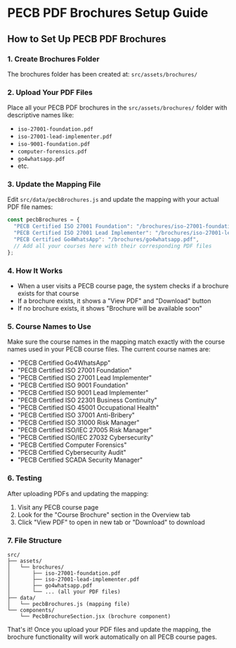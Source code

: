 # PECB PDF Brochures Setup Guide

## How to Set Up PECB PDF Brochures

### 1. Create Brochures Folder
The brochures folder has been created at: `src/assets/brochures/`

### 2. Upload Your PDF Files
Place all your PECB PDF brochures in the `src/assets/brochures/` folder with descriptive names like:
- `iso-27001-foundation.pdf`
- `iso-27001-lead-implementer.pdf`
- `iso-9001-foundation.pdf`
- `computer-forensics.pdf`
- `go4whatsapp.pdf`
- etc.

### 3. Update the Mapping File
Edit `src/data/pecbBrochures.js` and update the mapping with your actual PDF file names:

```javascript
const pecbBrochures = {
  "PECB Certified ISO 27001 Foundation": "/brochures/iso-27001-foundation.pdf",
  "PECB Certified ISO 27001 Lead Implementer": "/brochures/iso-27001-lead-implementer.pdf",
  "PECB Certified Go4WhatsApp": "/brochures/go4whatsapp.pdf",
  // Add all your courses here with their corresponding PDF files
};
```

### 4. How It Works
- When a user visits a PECB course page, the system checks if a brochure exists for that course
- If a brochure exists, it shows a "View PDF" and "Download" button
- If no brochure exists, it shows "Brochure will be available soon"

### 5. Course Names to Use
Make sure the course names in the mapping match exactly with the course names used in your PECB course files. The current course names are:
- "PECB Certified Go4WhatsApp"
- "PECB Certified ISO 27001 Foundation"
- "PECB Certified ISO 27001 Lead Implementer"
- "PECB Certified ISO 9001 Foundation"
- "PECB Certified ISO 9001 Lead Implementer"
- "PECB Certified ISO 22301 Business Continuity"
- "PECB Certified ISO 45001 Occupational Health"
- "PECB Certified ISO 37001 Anti-Bribery"
- "PECB Certified ISO 31000 Risk Manager"
- "PECB Certified ISO/IEC 27005 Risk Manager"
- "PECB Certified ISO/IEC 27032 Cybersecurity"
- "PECB Certified Computer Forensics"
- "PECB Certified Cybersecurity Audit"
- "PECB Certified SCADA Security Manager"

### 6. Testing
After uploading PDFs and updating the mapping:
1. Visit any PECB course page
2. Look for the "Course Brochure" section in the Overview tab
3. Click "View PDF" to open in new tab or "Download" to download

### 7. File Structure
```
src/
├── assets/
│   └── brochures/
│       ├── iso-27001-foundation.pdf
│       ├── iso-27001-lead-implementer.pdf
│       ├── go4whatsapp.pdf
│       └── ... (all your PDF files)
├── data/
│   └── pecbBrochures.js (mapping file)
└── components/
    └── PecbBrochureSection.jsx (brochure component)
```

That's it! Once you upload your PDF files and update the mapping, the brochure functionality will work automatically on all PECB course pages.
